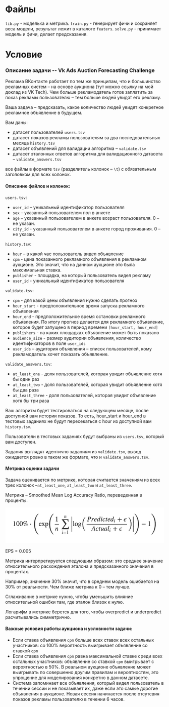 # Файлы  
`lib.py` - моделька и метрика. `train.py` - генерирует фичи и сохраняет веса модели, результат лежит в каталоге `featers`. `solve.py` - принимает модель и фичи, делает предсказания.

# Условие

### Описание задачи -- Vk Ads Auction Forecasting Challenge

Реклама ВКонтакте работает по тем же принципам, что и большинство рекламных систем – на основе аукциона (тут можно ссылку на мой доклад из VK Tech). Чем больше рекламодатель готов заплатить за показ рекламы пользователю – тем больше людей увидят его рекламу.   

Ваша задача – предсказать, какое количество людей увидят конкретное рекламное объявление в будущем.

Вам даны:
- датасет пользователей `users.tsv`
- датасет показов рекламы пользователям за два последовательных месяца `history.tsv`
- датасет объявлений для валидации алгоритма – `validate.tsv`
- датасет эталонных ответов алгоритма для валидационного датасета – `validate_answers.tsv`

все файлы в формате `tsv` (разделитель колонок – `\t`) с обязательным заголовком для всех колонок. 

#### Описание файлов и колонок:

`users.tsv`:
- `user_id` – уникальный идентификатор пользователя
- `sex` – указанный пользователем пол в анкете
- `age` – указанный пользователем в анкете возраст пользователя. 0 – не указан.
- `city_id` - указанный пользователем в анкете город проживания. 0 – не указан.

`history.tsv`:
- `hour` – в какой час пользователь видел объявление
- `cpm` - цена показанного рекламного объявления в рекламном аукционе. Это значит, что на данном аукционе это была максимальная ставка. 
- `publisher` - площадка, на который пользователь видел рекламу
- `user_id` - уникальный идентификатор пользователя

`validate.tsv`:
- `cpm` - для какой цены объявления нужно сделать прогноз
- `hour_start` - предположительное время запуска рекламного объявления
- `hour_end` - предположительное время остановки рекламного объявления. По итогу прогноз делается для рекламного объявление, которое будет запущено в период времени `[hour_start, hour_end]`
- `publishers` - на каких площадках объявление может быть показано
- `audience_size` - размер аудитории объявления, количество идентификаторов в поле `user_ids`
- `user_ids` – аудитория объявления – список пользователей, кому рекламодатель хочет показать объявление.

`validate_answers.tsv`:
- `at_least_one` - доля пользователей, которая увидит объявление хотя бы один раз
- `at_least_two` - доля пользователей, которая увидит объявление хотя бы два раза
- `at_least_three` - доля пользователей, которая увидит объявление хотя бы три раза

Ваш алгоритм будет тестироваться на следующем месяце, после доступной вам истории показов. То есть, hour_start и hour_end в тестовых заданиях не будут пересекаться с hour из доступной вам `history.tsv`.

Пользователи в тестовых заданиях будут выбраны из `users.tsv`, который вам доступен.

Задания выглядят идентично заданиям из `validate.tsv`, вывод ожидается ровно в таком же формате, что и `validate_answers.tsv`.

#### Метрика оценки задачи

Задача оценивается по метрике, которая считается значениям из всех трех колонок –`at_least_one`, `at_least_two` и `at_least_three`.

Метрика – Smoothed Mean Log Accuracy Ratio, переведенная в проценты.

![metric formula](metric.png "формула в виде картинки")

EPS = 0.005

Метрика интерпретируется следующим образом: это среднее значение относительного расхождения эталона и предсказанного значения в процентах. 

Например, значение 30% значит, что в среднем модель ошибается на 30% от реальности. Чем ближе метрика к 0 – тем лучше.

Сглаживание в метрике нужно, чтобы уменьшить влияние относительной ошибки там, где эталон близок к нулю. 

Логарифм в метрике берется для того, чтобы overpredict и underpredict расчитывались симметрично.



####  Важные условия работы аукциона и условности задачи:
- Если ставка объявления `cpm` больше всех ставок всех остальных участников: со 100% вероятность выигрывает объявление со ставкой `cpm`
- Если ставка объявления `cpm` равна максимальной ставке среди всех остальных участников: объявление со ставкой `cpm` выигрывает с вероятностью в 50%. В реальном аукционе объявление может выигрывать по совершенно другим правилам и вероятностям, это упрощение для моделирования конкретно в данном датасете. 
- Система запоминает все объявления, который видел пользователь в течении сессии и не показывает их, даже если это самые дорогие объявления в аукционе.  Новая сессия начинается после отсутсвия показов рекламы пользователю в течении 6 часов.
